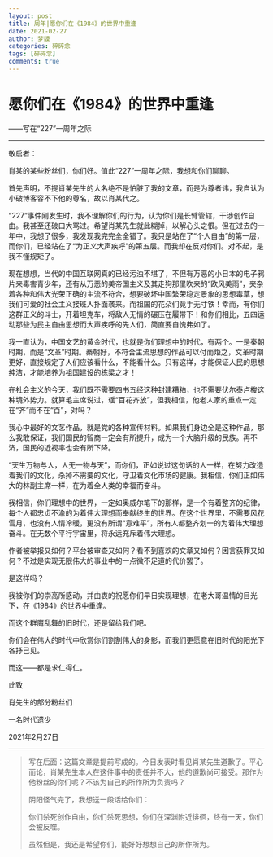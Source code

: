 ```yaml
---
layout: post
title: 周年|愿你们在《1984》的世界中重逢
date: 2021-02-27
author: 梦貘
categories: 碎碎念
tags: [碎碎念]
comments: true
---
```


# 愿你们在《1984》的世界中重逢

——写在“227”一周年之际

---

敬启者：

肖某的某些粉丝们，你们好。值此“227”一周年之际，我想和你们聊聊。

首先声明，不提肖某先生的大名绝不是怕脏了我的文章，而是为尊者讳，我自认为小破博客容不下他的尊名，故以肖某代之。

“227”事件刚发生时，我不理解你们的行为，认为你们是长臂管辖，干涉创作自由。我甚至还破口大骂过。希望肖某先生就此糊掉，以解心头之恨。但在过去的一年中，我想了很多，我发现我完完全全错了。我只是站在了“个人自由”的第一层，而你们，已经站在了“为正义大声疾呼”的第五层。而我却在反对你们。对不起，是我不懂规矩了。

现在想想，当代的中国互联网真的已经污浊不堪了，不但有万恶的小日本的电子鸦片来毒害青少年，还有从万恶的美帝国主义及其走狗那里吹来的“欧风美雨”，夹杂着各种和伟大光荣正确的主流不符合，想要破坏中国繁荣稳定景象的思想毒草，想我们可爱的社会主义接班人扑面袭来。而祖国的花朵们竟手无寸铁！幸而，有你们这群正义的斗士，开着坦克车，将敌人无情的碾压在履带下！和你们相比，五四运动那些为民主自由思想而大声疾呼的先人们，简直要自愧弗如了。

我一直认为，中国文艺的黄金时代，也就是你们理想中的时代，有两个。一是秦朝时期，而是“文革”时期。秦朝好，不符合主流思想的作品可以付而炬之，文革时期更好，直接规定了人们应该看什么，不能看什么。只有这样，才能保证人民的思想纯洁，才能培养为祖国建设的栋梁之才！

在社会主义的今天，我们既不需要四书五经这种封建糟粕，也不需要伏尔泰卢梭这种境外势力。就算毛主席说过，瑶“百花齐放”，但我相信，他老人家的重点一定在“齐”而不在“百”，对吗？

我心中最好的文艺作品，就是党的各种宣传材料。如果我们身边全是这种作品，那么我敢保证，我们国民的智商一定会有所提升，成为一个大脑升级的民族。再不济，国民的近视率也会有所下降。

“天生万物与人，人无一物与天”，而你们，正如说过这句话的人一样，在努力改造着我们的文化，杀掉不需要的文化，守卫着文化市场的健康。我相信，你们正如伟大的林副主席一样，在为着全人类的幸福而奋斗。

我相信，你们理想中的世界，一定如奥威尔笔下的那样，是一个有着整齐的纪律，每个人都忠贞不渝的为着伟大理想而奉献终生的世界。在这个世界里，不需要风花雪月，也没有人情冷暖，更没有所谓“意难平”，所有人都整齐划一的为着伟大理想奋斗。在无数个平行宇宙里，将永远充斥着伟大理想。

作者被举报又如何？平台被审查又如何？看不到喜欢的文章又如何？因言获罪又如何？不过是实现无限伟大的事业中的一点微不足道的代价罢了。

是这样吗？

我被你们的崇高所感动，并由衷的祝愿你们早日实现理想，在老大哥温情的目光下，在《1984》的世界中重逢。

而这个群魔乱舞的旧时代，还是留给我们吧。

你们会在伟大的时代中欣赏你们割割伟大的身影，而我们更愿意在旧时代的阳光下各抒己见。

而这——都是求仁得仁。

此致

肖先生的部分粉丝们

一名时代遗少

2021年2月27日

---

> 写在后面：这篇文章是提前写成的。今日发表时看见肖某先生道歉了。平心而论，肖某先生本人在这件事中的责任并不大，他的道歉尚可接受。那作为他粉丝的你们呢？不该为自己的所作所为负责吗？
>
> 阴阳怪气完了，我想送一段话给你们：
>
> 你们杀死创作自由，你们杀死思想，你们在深渊附近徘徊，终有一天，你们会被反噬。
>
> 虽然但是，我还是希望你们，能好好想想自己的所作所为。
